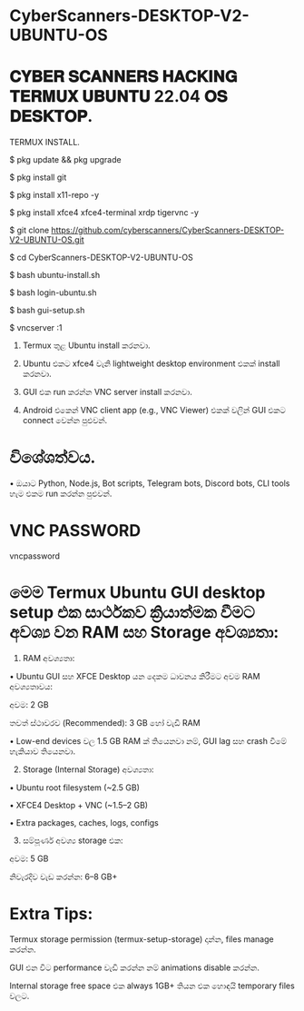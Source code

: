 # CyberScanners-DESKTOP-V2-UBUNTU-OS

# 𝐂𝐘𝐁𝐄𝐑 𝐒𝐂𝐀𝐍𝐍𝐄𝐑𝐒 𝐇𝐀𝐂𝐊𝐈𝐍𝐆 𝐓𝐄𝐑𝐌𝐔𝐗 𝐔𝐁𝐔𝐍𝐓𝐔 22.04 𝐎𝐒 𝐃𝐄𝐒𝐊𝐓𝐎𝐏.

TERMUX INSTALL.

$ pkg update && pkg upgrade

$ pkg install git

$ pkg install x11-repo -y

$ pkg install xfce4 xfce4-terminal xrdp tigervnc -y

$ git clone https://github.com/cyberscanners/CyberScanners-DESKTOP-V2-UBUNTU-OS.git

$ cd CyberScanners-DESKTOP-V2-UBUNTU-OS

$ bash ubuntu-install.sh

$ bash login-ubuntu.sh

$ bash gui-setup.sh

$ vncserver :1

1. Termux තුළ Ubuntu install කරනවා.


2. Ubuntu එකට xfce4 වැනි lightweight desktop environment එකක් install කරනවා.


3. GUI එක run කරන්න VNC server install කරනවා.


4. Android එකෙන් VNC client app (e.g., VNC Viewer) එකක් වලින් GUI එකට connect වෙන්න පුළුවන්.


# විශේශත්වය.

• ඔයාට Python, Node.js, Bot scripts, Telegram bots, Discord bots, CLI tools හැම එකම run කරන්න පුළුවන්.

# VNC PASSWORD

vncpassword


# මෙම Termux Ubuntu GUI desktop setup එක සාර්ථකව ක්‍රියාත්මක වීමට අවශ්‍ය වන RAM සහ Storage අවශ්‍යතා:

1. RAM අවශ්‍යතා:

• Ubuntu GUI සහ XFCE Desktop යන දෙකම ධාවනය කිරීමට අවම RAM අවශ්‍යතාවය:

අවම: 2 GB

තවත් ස්ථාවරව (Recommended): 3 GB හෝ වැඩි RAM


• Low-end devices වල 1.5 GB RAM ක් තියෙනවා නම්, GUI lag සහ crash වීමේ හැකියාව තියෙනවා.

2. Storage (Internal Storage) අවශ්‍යතා:

• Ubuntu root filesystem (~2.5 GB)

• XFCE4 Desktop + VNC (~1.5–2 GB)

• Extra packages, caches, logs, configs


3. සම්පූර්ණ අවශ්‍ය storage එක:

අවම: 5 GB

නිවැරදිව වැඩ කරන්න: 6–8 GB+

# Extra Tips:

Termux storage permission (termux-setup-storage) දාන්න, files manage කරන්න.

GUI එන විට performance වැඩි කරන්න නම් animations disable කරන්න.

Internal storage free space එක always 1GB+ තියන එක හොඳයි temporary files වලට.

